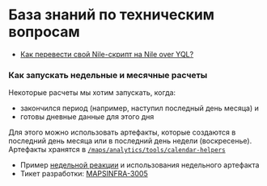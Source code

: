 # База знаний по техническим вопросам
* [Как перевести свой Nile-скрипт на Nile over YQL?](nile-over-yql.md)
### Как запускать недельные и месячные расчеты
Некоторые расчеты мы хотим запускать, когда:
* закончился период (например, наступил последный день месяца) и 
* готовы дневные данные для этого дня

Для этого можно использовать артефакты, которые создаются в последний день месяца или в последний день недели (воскресенье). Артефакты хранятся в [`/maps/analytics/tools/calendar-helpers`](https://reactor.yandex-team.ru/browse/resolve?path=%2Fmaps%2Fanalytics%2Ftools%2Fcalendar-helpers)

* Пример [недельной реакции](https://a.yandex-team.ru/arc_vcs/maps/analytics/legacy/nile/statadhoc-10453-geosearch-type-source-geography-report/lama.yaml?rev=404b4750512bb03b1cbf807b86f10cbbd659093c#L49) и использования недельного артефакта
* Тикет разработки: [MAPSINFRA-3005](https://st.yandex-team.ru/MAPSINFRA-3005)
